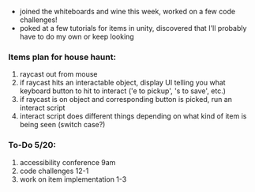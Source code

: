 - joined the whiteboards and wine this week, worked on a few code challenges!
- poked at a few tutorials for items in unity, discovered that I'll probably have to do my own or keep looking


### Items plan for house haunt:
1. raycast out from mouse
2. if raycast hits an interactable object, display UI telling you what keyboard button to hit to interact ('e to pickup', 's to save', etc.)
3. if raycast is on object and corresponding button is picked, run an interact script
4. interact script does different things depending on what kind of item is being seen (switch case?)

### To-Do 5/20:
1. accessibility conference 9am
2. code challenges 12-1
3. work on item implementation 1-3
